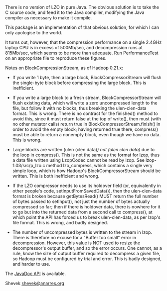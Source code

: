 There is no version of LZO in pure Java. The obvious solution is to
take the C source code, and feed it to the Java compiler, modifying
the Java compiler as necessary to make it compile.

This package is an implementation of that obvious solution, for which
I can only apologise to the world.

It turns out, however, that the compression performance on a single
2.4GHz laptop CPU is in excess of 500Mb/sec, and decompression runs
at 815Mb/sec, which seems to be more than adequate. Run
PerformanceTest on an appropriate file to reproduce these figures.


Notes on BlockCompressionStream, as of Hadoop 0.21.x:

* If you write 1 byte, then a large block, BlockCompressorStream will
flush the single-byte block before compressing the large block. This
is inefficient.

* If you write a large block to a fresh stream, BlockCompressorStream
will flush existing data, which will write a zero uncompressed
length to the file, but follow it with no blocks, thus breaking the
ulen-clen-data format. This is wrong. There is no contract for the
finished() method to avoid this, since it must return false at the
top of write(), then must (with no other mutator calls) return true
in BlockCompressorStream.finish() in order to avoid the empty block;
having returned true there, compress() must be able to return a
nonempty block, even though we have no data. This is wrong.

* Large blocks are written (ulen (clen data)*) not (ulen clen data)*
due to the loop in compress(). This is not the same as the format for
lzop, thus a data file written using LzopCodec cannot be read by lzop.
See lzop-1.03/src/p_lzo.c method lzo_compress, which contains a
single very simple loop, which is how Hadoop's BlockCompressorStream
should be written. This is both inefficient and wrong.

* If the LZO compressor needs to use its holdover field (or,
equivalently in other people's code, setInputFromSavedData()),
then the ulen-clen-data format is broken because getBytesRead()
MUST return the full number of bytes passed to setInput(), not
just the number of bytes actually compressed so far; then if there
is holdover data, there is nowhere for it to go but into the
returned data from a second call to compress(), at which point the
API has forced us to break ulen-clen-data, as per lzop's file
format. This is wrong, and badly designed.

* The number of uncompressed bytes is written to the stream in lzop.
There is therefore no excuse for a "Buffer too small" error in
decompression. However, this value is NOT used to resize the
decompressor's output buffer, and so the error occurs. One cannot,
as a rule, know the size of output buffer required to decompress a
given file, so Hadoop must be configured by trial and error. This
is badly designed, and harder to use.

The [JavaDoc API](http://shevek.github.io/lzo-java/docs/javadoc/)
is available.

Shevek <shevek@anarres.org>

